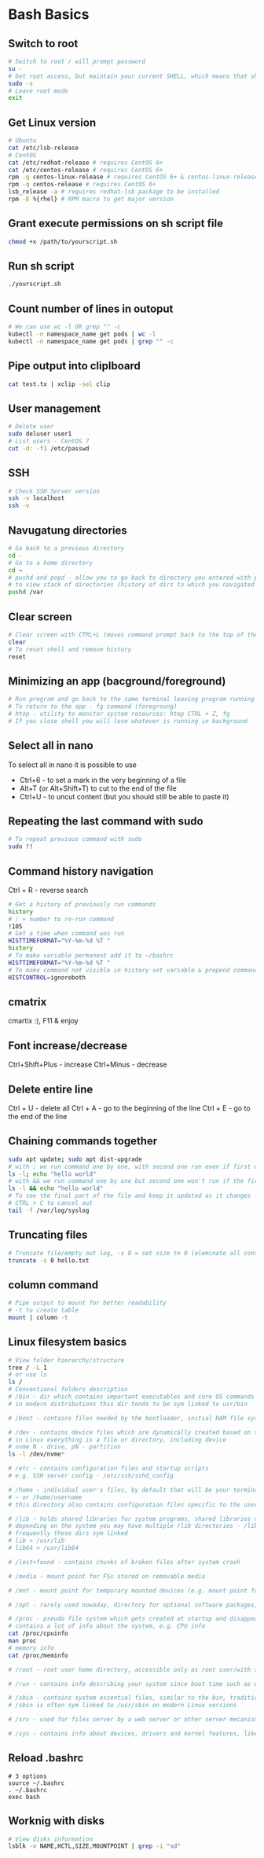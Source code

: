 # Bash Basics

## Switch to root

```Bash
# Switch to root / will prompt password
su -
# Get root access, but maintain your current SHELL, which means that shell specific settings, including your current directory, are preserved; for instance if you use bash (Ubuntu's default shell), aliases (and any other settings from ~/.bashrc) are kept when you switch to the root user / no password prompt
sudo -s
# Leave root mode
exit
```

## Get Linux version

```Bash
# Ubuntu
cat /etc/lsb-release 
# CentOS
cat /etc/redhat-release # requires CentOS 6+
cat /etc/centos-release # requires CentOS 6+
rpm -q centos-linux-release # requires CentOS 6+ & centos-linux-release package
rpm -q centos-release # requires CentOS 6+
lsb_release -a # requires redhat-lsb package to be installed
rpm -E %{rhel} # RPM macro to get major version
```

## Grant execute permissions on sh script file

```Bash
chmod +x /path/to/yourscript.sh
```

## Run sh script

```Bash
./yourscript.sh
```

## Count number of lines in outoput

```Bash
# We can use wc -l OR grep "" -c
kubectl -n namespace_name get pods | wc -l
kubectl -n namespace_name get pods | grep "" -c
```

## Pipe output into cliplboard

```Bash
cat test.tx | xclip -sel clip
```
## User management

```Bash
# Delete user
sudo deluser user1
# List users - CentOS 7
cut -d: -f1 /etc/passwd
```

## SSH

```Bash
# Check SSH Server version
ssh -v localhost
ssh -v
```

## Navugatung directories

```Bash
# Go back to a previous directory
cd -
# Go to a home directory
cd ~
# pushd and popd - allow you to go back to directory you entered with pushd, or subsequent directories stored in stack
# to view stack of directories (history of dirs to which you navigated via popd) use
pushd /var
```

## Clear screen

```Bash
# Clear screen with CTRL+L (moves command prompt back to the top of the screen, you can still scroll up and see preceeding commands) or clear command preserving history
clear
# To reset shell and remove history
reset
```

## Minimizing an app (bacground/foreground)

```Bash
# Run program and go back to the same terminal leaving program running - CTRL + Z - that minimizes program to background
# To return to the app - fg command (foregroung)
# htop - utility to monitor system resources: htop CTRL + Z, fg
# If you close shell you will lose whatever is running in background
```

## Select all in nano

To select all in nano it is possible to use
- Ctrl+6 - to set a mark in the very beginning of a file
- Alt+T (or Alt+Shift+T) to cut to the end of the file
- Ctrl+U - to uncut content (but you should still be able to paste it)

## Repeating the last command with sudo

```Bash
# To repeat previous command with sudo
sudo !!
```

## Command history navigation

Ctrl + R - reverse search

```Bash
# Get a history of previously run commands
history
# ! + number to re-run command
!105
# Get a time when command was run
HISTTIMEFORMAT="%Y-%m-%d %T "
history
# To make variable permanent add it to ~/bashrc
HISTTIMEFORMAT="%Y-%m-%d %T "
# To make command not visible in history set variable & prepend command with space
HISTCONTROL=ignoreboth
```

## cmatrix

cmartix :), F11 & enjoy

## Font increase/decrease

Ctrl+Shift+Plus - increase
Ctrl+Minus - decrease

## Delete entire line

Ctrl + U - delete all
Ctrl + A - go to the beginning of the line
Ctrl + E - go to the end of the line

## Chaining commands together

```Bash
sudo apt update; sudo apt dist-upgrade
# with ; we run command one by one, with second one run even if first one fails
ls -l; echo "hello world"
# with && we run command one by one but second one won't run if the first one fails
ls -l && echo "hello world"
# To see the final part of the file and keep it updated as it changes - monitor tail of the log
# CTRL + C to cancel out
tail -f /var/log/syslog
```

## Truncating files

```Bash
# Truncate file/empty out log, -s 0 = set size to 0 (eleminate all contents)
truncate -s 0 hello.txt
```

## column command

```Bash
# Pipe output to mount for better readability
# -t to create table
mount | column -t
```

## Linux filesystem basics

```Bash
# View folder hierarchy/structure
tree / -L 1
# or use ls
ls /
# Conventional folders description
# /bin - dir which contains important executables and core OS commands
# in modern distributions this dir tends to be sym linked to usr/bin

# /boot - contains files needed by the bootloader, initial RAM file system and kernel

# /dev - contains device files which are dynamically created based on the various physical and virtual devices connnected to your system
# in Linux everything is a file or directory, including device
# nvme N - drive, pN - partition
ls -l /dev/nvme*

# /etc - contains configuration files and startup scripts
# e.g. SSH server config - /etc/ssh/sshd_config

# /home - individual user's files, by default that will be your terminal start directory
# ~ or /home/username
# this directory also contains configuration files specific to the user (.bashrc .config etc)

# /lib - holds shared libraries for system programs, shared libraries can be used by multiple programs
# depending on the system you may have multiple /lib directories - /lib32, /lib64
# frequently these dirs sym linked
# lib > /usr/lib
# lib64 > /usr/lib64

# /lost+found - contains chunks of broken files after system crash

# /media - mount point for FSs stored on removable media

# /mnt - mount point for temporary mounted devices (e.g. mount point for NAS etc.)

# /opt - rarely used nowaday, directory for optional software packages, mostly kept around for compatibility purposes

# /proc - pseudo file system which gets created at startup and disappears at shutdown, contains info about every running process on your machine, with each active process having its own subdirectory
# contains a lot of info about the system, e.g. CPU info
cat /proc/cpuinfo
man proc
# memory info
cat /proc/meminfo

# /root - root user home directory, accessible only as root user/with sudo

# /run - contains info describing your system since boot time such as who is logged in and what demons might be running

# /sbin - contains system essential files, similar to the bin, traditionally programs in sbin were statically linked, on modern systems there is little practical difference between bin and sbin
# /sbin is often sym linked to /usr/sbin on modern Linux versions

# /srv - used for files server by a web server or other server mecanisms such as FTP, rarely used nowadays (with openSUSE being notable exception which uses it as default for web servers)

# /sys - contains info about devices, drivers and kernel features, like /proc but better structured
```

## Reload .bashrc

```
# 3 options
source ~/.bashrc
. ~/.bashrc
exec bash
```

## Worknig with disks

```Bash
# View disks information
lsblk -o NAME,HCTL,SIZE,MOUNTPOINT | grep -i "sd"
```
